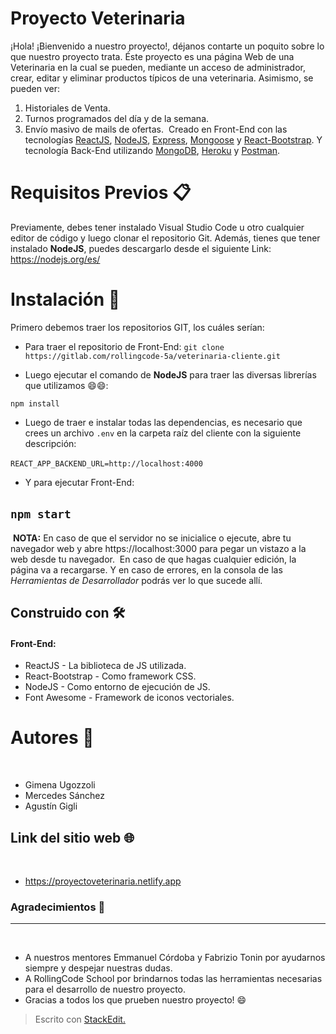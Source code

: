 #  Proyecto Veterinaria
¡Hola! ¡Bienvenido a nuestro proyecto!, déjanos contarte un poquito sobre lo que nuestro proyecto trata. Éste proyecto es una página Web de una Veterinaria en la cual se pueden, mediante un acceso de administrador, crear, editar y eliminar productos típicos de una veterinaria. Asimismo, se pueden ver:
1. Historiales de Venta.
2. Turnos programados del día y de la semana.
3. Envío masivo de mails de ofertas.
​
Creado en Front-End con las tecnologías [ReactJS](https://es.reactjs.org/), [NodeJS](https://nodejs.org/es/), [Express](https://expressjs.com/es/), [Mongoose](https://mongoosejs.com/) y [React-Bootstrap](https://react-bootstrap.github.io/). Y tecnología Back-End utilizando [MongoDB](http://mongodb.com/), [Heroku](https://dashboard.heroku.com/apps) y [Postman](https://www.postman.com/).
# Requisitos Previos 📋
Previamente, debes tener instalado Visual Studio Code u otro cualquier editor de código y luego clonar el repositorio Git. Además, tienes que tener instalado **NodeJS**, puedes descargarlo desde el siguiente Link: https://nodejs.org/es/
​
​
# Instalación 🔨
Primero debemos traer los repositorios GIT, los cuáles serían:
- Para traer el repositorio de Front-End:
​
`git clone https://gitlab.com/rollingcode-5a/veterinaria-cliente.git` 

 - Luego ejecutar el comando de **NodeJS** para traer las diversas librerías que utilizamos 😄😄:
  
`npm install`

 - Luego de traer e instalar todas las dependencias, es necesario que crees un archivo `.env` en la carpeta raíz del cliente con la siguiente descripción:

 `REACT_APP_BACKEND_URL=http://localhost:4000`
​
  - Y para ejecutar Front-End:
 
`npm start`
​
-------------------
​
**NOTA:** En caso de que el servidor no se inicialice o ejecute, abre tu navegador web y abre https://localhost:3000 para pegar un vistazo a la web desde tu navegador.
​
En caso de que hagas cualquier edición, la página va a recargarse. Y en caso de errores, en la consola de las _Herramientas de Desarrollador_ podrás ver lo que sucede allí.
​
​
​
## Construido con 🛠
#### Front-End:
  - ReactJS - La biblioteca de JS utilizada.
  - React-Bootstrap - Como framework CSS.
  - NodeJS - Como entorno de ejecución de JS.
  - Font Awesome - Framework de iconos vectoriales.

# Autores 📝
​
 - Gimena Ugozzoli
 - Mercedes Sánchez
 - Agustín Gigli
​
## Link del sitio web 🌐
​
 - https://proyectoveterinaria.netlify.app
​
### Agradecimientos 🎁
------
​
 - A nuestros mentores Emmanuel Córdoba y Fabrizio Tonin por ayudarnos siempre y despejar nuestras dudas.
 - A RollingCode School por brindarnos todas las herramientas necesarias para el desarrollo de nuestro proyecto.
 - Gracias a todos los que prueben nuestro proyecto! 😄
 >Escrito con [StackEdit.](https://stackedit.io)